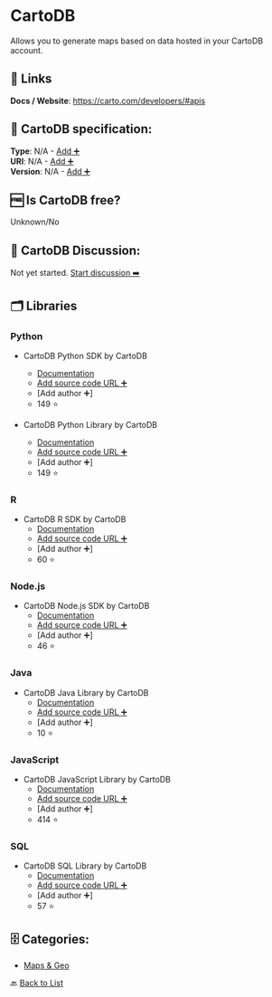 # CartoDB
Allows you to generate maps based on data hosted in your CartoDB account.

##  🔗 Links
**Docs / Website**: https://carto.com/developers/#apis

## 🧬 CartoDB specification:
**Type**: N/A - [Add ➕](https://github.com/apis-list/apis-list/edit/main/apis-list.yaml)  
**URI**: N/A - [Add ➕](https://github.com/apis-list/apis-list/edit/main/apis-list.yaml)  
**Version**: N/A - [Add ➕](https://github.com/apis-list/apis-list/edit/main/apis-list.yaml)

## 🆓 Is CartoDB free?
 Unknown/No 

## 💬 CartoDB Discussion:
Not yet started. [Start discussion ➡️](https://github.com/apis-list/apis-list/discussions/new)

## 🗂️ Libraries
### Python
- CartoDB Python SDK by CartoDB
    - [Documentation](https://github.com/CartoDB/carto-python)
    - [Add source code URL ➕]()
    - [Add author ➕]
    - 149 ⭐

- CartoDB Python Library by CartoDB
    - [Documentation](https://github.com/CartoDB/cartodb-python)
    - [Add source code URL ➕]()
    - [Add author ➕]
    - 149 ⭐

### R
- CartoDB R SDK by CartoDB
    - [Documentation](https://github.com/CartoDB/cartodb-r)
    - [Add source code URL ➕]()
    - [Add author ➕]
    - 60 ⭐

### Node.js
- CartoDB Node.js SDK by CartoDB
    - [Documentation](https://github.com/CartoDB/cartodb-nodejs)
    - [Add source code URL ➕]()
    - [Add author ➕]
    - 46 ⭐

### Java
- CartoDB Java Library by CartoDB
    - [Documentation](https://github.com/CartoDB/cartodb-java-client)
    - [Add source code URL ➕]()
    - [Add author ➕]
    - 10 ⭐

### JavaScript
- CartoDB JavaScript Library by CartoDB
    - [Documentation](https://github.com/CartoDB/cartodb.js)
    - [Add source code URL ➕]()
    - [Add author ➕]
    - 414 ⭐

### SQL
- CartoDB SQL Library by CartoDB
    - [Documentation](https://github.com/CartoDB/CartoDB-SQL-API)
    - [Add source code URL ➕]()
    - [Add author ➕]
    - 57 ⭐


## 🗄️ Categories:
- [Maps & Geo](https://github.com/apis-list/apis-list#maps--geo-)

🔙  [Back to List](https://github.com/apis-list/apis-list)
